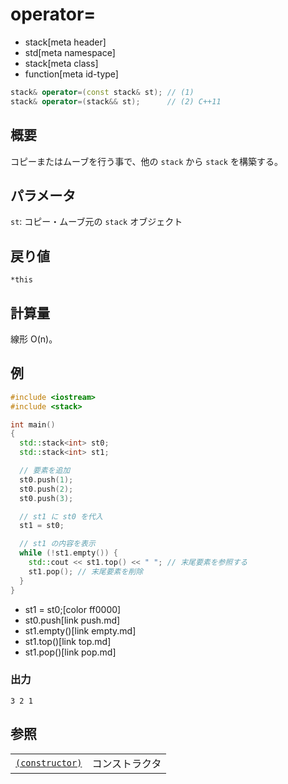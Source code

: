 # operator=
* stack[meta header]
* std[meta namespace]
* stack[meta class]
* function[meta id-type]

```cpp
stack& operator=(const stack& st); // (1)
stack& operator=(stack&& st);      // (2) C++11
```

## 概要
コピーまたはムーブを行う事で、他の `stack` から `stack` を構築する。


## パラメータ
`st`: コピー・ムーブ元の `stack` オブジェクト


## 戻り値
`*this`


## 計算量
線形 O(n)。


## 例
```cpp
#include <iostream>
#include <stack>

int main()
{
  std::stack<int> st0;
  std::stack<int> st1;

  // 要素を追加
  st0.push(1);
  st0.push(2);
  st0.push(3);

  // st1 に st0 を代入
  st1 = st0;

  // st1 の内容を表示
  while (!st1.empty()) {
    std::cout << st1.top() << " "; // 末尾要素を参照する
    st1.pop(); // 末尾要素を削除
  }
}
```
* st1 = st0;[color ff0000]
* st0.push[link push.md]
* st1.empty()[link empty.md]
* st1.top()[link top.md]
* st1.pop()[link pop.md]

### 出力
```
3 2 1 
```

## 参照
| | |
|--------------------------------------------------------------------------------------------|-----------------------------------------------------|
| [`(constructor)`](op_constructor.md) | コンストラクタ |


